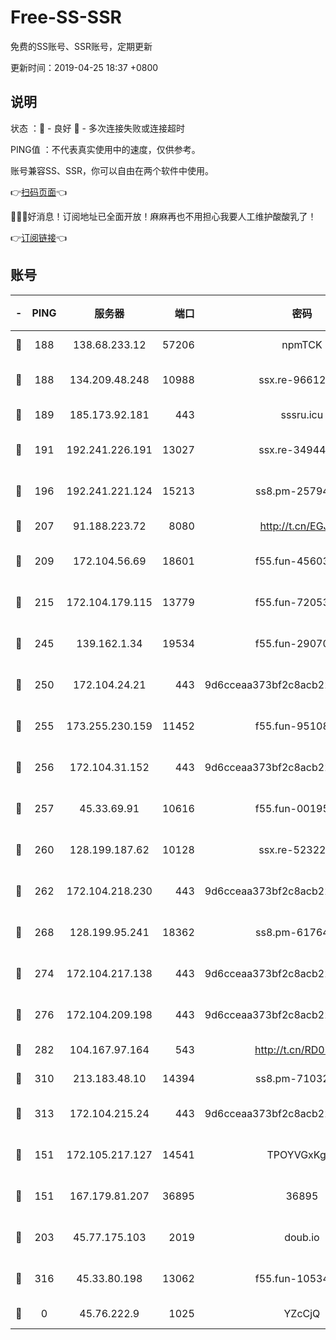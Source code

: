 # Free-SS-SSR

免费的SS账号、SSR账号，定期更新

更新时间：2019-04-25 18:37 +0800

## 说明

状态     ：🙂 - 良好 🙁 - 多次连接失败或连接超时

PING值   ：不代表真实使用中的速度，仅供参考。

账号兼容SS、SSR，你可以自由在两个软件中使用。

👉[扫码页面](https://liesauer.github.io/Free-SS-SSR/)👈

🎉🎉🎉好消息！订阅地址已全面开放！麻麻再也不用担心我要人工维护酸酸乳了！

👉[订阅链接](https://www.liesauer.net/yogurt/subscribe?ACCESS_TOKEN=DAYxR3mMaZAsaqUb)👈

## 账号

|-|PING|服务器|端口|密码|加密方式|区域|
|:----:|:----:|:-----:|-----:|:----:|:----:|:----:|
|🙂|188|138.68.233.12|57206|npmTCK|rc4-md5|US|
|🙂|188|134.209.48.248|10988|ssx.re-96612266|aes-256-cfb|US|
|🙂|189|185.173.92.181|443|sssru.icu|rc4-md5|RU|
|🙂|191|192.241.226.191|13027|ssx.re-34944124|aes-256-cfb|US|
|🙂|196|192.241.221.124|15213|ss8.pm-25794804|aes-256-cfb|US|
|🙂|207|91.188.223.72|8080|http://t.cn/EGJIyrl|rc4-md5|RU|
|🙂|209|172.104.56.69|18601|f55.fun-45603382|aes-256-cfb|SG|
|🙂|215|172.104.179.115|13779|f55.fun-72053902|aes-256-cfb|SG|
|🙂|245|139.162.1.34|19534|f55.fun-29070287|aes-256-cfb|SG|
|🙂|250|172.104.24.21|443|9d6cceaa373bf2c8acb22e60b6a58be6|aes-256-cfb|US|
|🙂|255|173.255.230.159|11452|f55.fun-95108879|aes-256-cfb|US|
|🙂|256|172.104.31.152|443|9d6cceaa373bf2c8acb22e60b6a58be6|aes-256-cfb|US|
|🙂|257|45.33.69.91|10616|f55.fun-00195736|aes-256-cfb|US|
|🙂|260|128.199.187.62|10128|ssx.re-52322038|aes-256-cfb|SG|
|🙂|262|172.104.218.230|443|9d6cceaa373bf2c8acb22e60b6a58be6|aes-256-cfb|US|
|🙂|268|128.199.95.241|18362|ss8.pm-61764632|aes-256-cfb|SG|
|🙂|274|172.104.217.138|443|9d6cceaa373bf2c8acb22e60b6a58be6|aes-256-cfb|US|
|🙂|276|172.104.209.198|443|9d6cceaa373bf2c8acb22e60b6a58be6|aes-256-cfb|US|
|🙂|282|104.167.97.164|543|http://t.cn/RD0D7sx|rc4-md5|CA|
|🙂|310|213.183.48.10|14394|ss8.pm-71032456|rc4-md5|RU|
|🙂|313|172.104.215.24|443|9d6cceaa373bf2c8acb22e60b6a58be6|aes-256-cfb|US|
|🙂|151|172.105.217.127|14541|TPOYVGxKglpi|aes-256-cfb|JP|
|🙂|151|167.179.81.207|36895|36895|aes-256-cfb|JP|
|🙂|203|45.77.175.103|2019|doub.io|aes-128-ctr|SG|
|🙂|316|45.33.80.198|13062|f55.fun-10534889|aes-256-cfb|US|
|🙁|0|45.76.222.9|1025|YZcCjQ|rc4-md5|JP|
